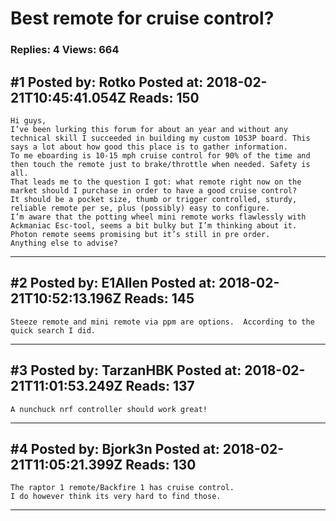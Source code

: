 # Best remote for cruise control?

### Replies: 4 Views: 664

## \#1 Posted by: Rotko Posted at: 2018-02-21T10:45:41.054Z Reads: 150

```
Hi guys, 
I’ve been lurking this forum for about an year and without any technical skill I succeeded in building my custom 10S3P board. This says a lot about how good this place is to gather information. 
To me eboarding is 10-15 mph cruise control for 90% of the time and then touch the remote just to brake/throttle when needed. Safety is all.
That leads me to the question I got: what remote right now on the market should I purchase in order to have a good cruise control?
It should be a pocket size, thumb or trigger controlled, sturdy, reliable remote per se, plus (possibly) easy to configure. 	
I’m aware that the potting wheel mini remote works flawlessly with Ackmaniac Esc-tool, seems a bit bulky but I’m thinking about it.
Photon remote seems promising but it’s still in pre order.
Anything else to advise?
```

---
## \#2 Posted by: E1Allen Posted at: 2018-02-21T10:52:13.196Z Reads: 145

```
Steeze remote and mini remote via ppm are options.  According to the quick search I did.
```

---
## \#3 Posted by: TarzanHBK Posted at: 2018-02-21T11:01:53.249Z Reads: 137

```
A nunchuck nrf controller should work great!
```

---
## \#4 Posted by: Bjork3n Posted at: 2018-02-21T11:05:21.399Z Reads: 130

```
The raptor 1 remote/Backfire 1 has cruise control. 
I do however think its very hard to find those.
```

---
